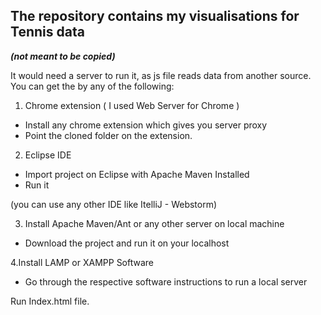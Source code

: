 ## The repository contains my visualisations for Tennis data 
**_(not meant to be copied)_**

It would need a server to run it, as js file reads data from another source. You can get the by any of the following:

1. Chrome extension ( I used Web Server for Chrome )
- Install any chrome extension which gives you server proxy
- Point the cloned folder on the extension.

2. Eclipse IDE
- Import project on Eclipse with Apache Maven Installed
- Run it
 
 (you can use any other IDE like ItelliJ - Webstorm)

3. Install Apache Maven/Ant or any other server on local machine
- Download the project and run it on your localhost

4.Install LAMP or XAMPP Software
- Go through the respective software instructions to run a local server


Run Index.html file.

